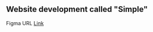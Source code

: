 ## Website development called "Simple"

Figma URL [Link][def]

[def]: https://www.figma.com/file/sJwabNIQ83JF9XIGfYCOl4/Simple?type=design&node-id=1-168&mode=design&t=OIePTQJ12mAeKsFA-0

